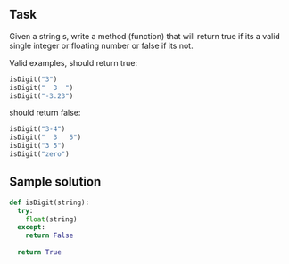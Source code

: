 ## Task
Given a string s, write a method (function) that will return true if its a valid single integer or floating number or false if its not.

Valid examples, should return true:
```python
isDigit("3")
isDigit("  3  ")
isDigit("-3.23")
```
should return false:
```python
isDigit("3-4")
isDigit("  3   5")
isDigit("3 5")
isDigit("zero")
```

## Sample solution
```python
def isDigit(string):
  try:
    float(string)
  except:
    return False
  
  return True
```
